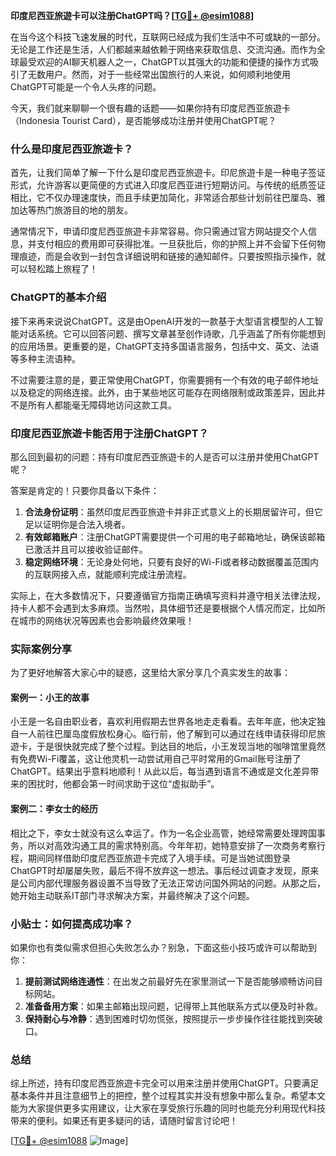 **印度尼西亚旅遊卡可以注册ChatGPT吗？[[TG💪+ @esim1088](https://t.me/s/esim1088)]**

在当今这个科技飞速发展的时代，互联网已经成为我们生活中不可或缺的一部分。无论是工作还是生活，人们都越来越依赖于网络来获取信息、交流沟通。而作为全球最受欢迎的AI聊天机器人之一，ChatGPT以其强大的功能和便捷的操作方式吸引了无数用户。然而，对于一些经常出国旅行的人来说，如何顺利地使用ChatGPT可能是一个令人头疼的问题。

今天，我们就来聊聊一个很有趣的话题——如果你持有印度尼西亚旅遊卡（Indonesia Tourist Card），是否能够成功注册并使用ChatGPT呢？

### 什么是印度尼西亚旅遊卡？

首先，让我们简单了解一下什么是印度尼西亚旅遊卡。印尼旅遊卡是一种电子签证形式，允许游客以更简便的方式进入印度尼西亚进行短期访问。与传统的纸质签证相比，它不仅办理速度快，而且手续更加简化，非常适合那些计划前往巴厘岛、雅加达等热门旅游目的地的朋友。

通常情况下，申请印度尼西亚旅遊卡非常容易。你只需通过官方网站提交个人信息，并支付相应的费用即可获得批准。一旦获批后，你的护照上并不会留下任何物理痕迹，而是会收到一封包含详细说明和链接的通知邮件。只要按照指示操作，就可以轻松踏上旅程了！

### ChatGPT的基本介绍

接下来再来说说ChatGPT。这是由OpenAI开发的一款基于大型语言模型的人工智能对话系统。它可以回答问题、撰写文章甚至创作诗歌，几乎涵盖了所有你能想到的应用场景。更重要的是，ChatGPT支持多国语言服务，包括中文、英文、法语等多种主流语种。

不过需要注意的是，要正常使用ChatGPT，你需要拥有一个有效的电子邮件地址以及稳定的网络连接。此外，由于某些地区可能存在网络限制或政策差异，因此并不是所有人都能毫无障碍地访问这款工具。

### 印度尼西亚旅遊卡能否用于注册ChatGPT？

那么回到最初的问题：持有印度尼西亚旅遊卡的人是否可以注册并使用ChatGPT呢？

答案是肯定的！只要你具备以下条件：

1. **合法身份证明**：虽然印度尼西亚旅遊卡并非正式意义上的长期居留许可，但它足以证明你是合法入境者。
2. **有效邮箱账户**：注册ChatGPT需要提供一个可用的电子邮箱地址，确保该邮箱已激活并且可以接收验证邮件。
3. **稳定网络环境**：无论身处何地，只要有良好的Wi-Fi或者移动数据覆盖范围内的互联网接入点，就能顺利完成注册流程。

实际上，在大多数情况下，只要遵循官方指南正确填写资料并遵守相关法律法规，持卡人都不会遇到太多麻烦。当然啦，具体细节还是要根据个人情况而定，比如所在城市的网络状况等因素也会影响最终效果哦！

### 实际案例分享

为了更好地解答大家心中的疑惑，这里给大家分享几个真实发生的故事：

#### 案例一：小王的故事
小王是一名自由职业者，喜欢利用假期去世界各地走走看看。去年年底，他决定独自一人前往巴厘岛度假放松身心。临行前，他了解到可以通过在线申请获得印尼旅遊卡，于是很快就完成了整个过程。到达目的地后，小王发现当地的咖啡馆里竟然有免费Wi-Fi覆盖，这让他灵机一动尝试用自己平时常用的Gmail账号注册了ChatGPT。结果出乎意料地顺利！从此以后，每当遇到语言不通或是文化差异带来的困扰时，他都会第一时间求助于这位“虚拟助手”。

#### 案例二：李女士的经历
相比之下，李女士就没有这么幸运了。作为一名企业高管，她经常需要处理跨国事务，所以对高效沟通工具的需求特别高。今年年初，她特意安排了一次商务考察行程，期间同样借助印度尼西亚旅遊卡完成了入境手续。可是当她试图登录ChatGPT时却屡屡失败，最后不得不放弃这一想法。事后经过调查才发现，原来是公司内部代理服务器设置不当导致了无法正常访问国外网站的问题。从那之后，她开始主动联系IT部门寻求解决方案，并最终解决了这个问题。

### 小贴士：如何提高成功率？

如果你也有类似需求但担心失败怎么办？别急，下面这些小技巧或许可以帮助到你：

1. **提前测试网络连通性**：在出发之前最好先在家里测试一下是否能够顺畅访问目标网站。
2. **准备备用方案**：如果主邮箱出现问题，记得带上其他联系方式以便及时补救。
3. **保持耐心与冷静**：遇到困难时切勿慌张，按照提示一步步操作往往能找到突破口。

### 总结

综上所述，持有印度尼西亚旅遊卡完全可以用来注册并使用ChatGPT。只要满足基本条件并且注意细节上的把控，整个过程其实并没有想象中那么复杂。希望本文能为大家提供更多实用建议，让大家在享受旅行乐趣的同时也能充分利用现代科技带来的便利。如果还有更多疑问的话，请随时留言讨论吧！

[[TG💪+ @esim1088](https://t.me/s/esim1088) ![Image](https://i.postimg.cc/4NQfJmqS/Snipaste-2025-05-13-00-14-12.png)]